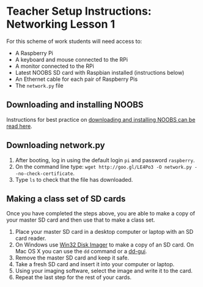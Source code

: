 # Teacher Setup Instructions: Networking Lesson 1

For this scheme of work students will need access to:

- A Raspberry Pi
- A keyboard and mouse connected to the RPi
- A monitor connected to the RPi
- Latest NOOBS SD card with Raspbian installed (instructions below)
- An Ethernet cable for each pair of Raspberry Pis
- The `network.py` file

## Downloading and installing NOOBS

Instructions for best practice on [downloading and installing NOOBS can be read here](http://www.raspberrypi.org/help/noobs-setup/).

## Downloading network.py

1. After booting, log in using the default login `pi` and password `raspberry`.
1. On the command line type: `wget http://goo.gl/LE4Po3 -O network.py --no-check-certificate`.
1. Type `ls` to check that the file has downloaded.

## Making a class set of SD cards

Once you have completed the steps above, you are able to make a copy of your master SD card and then use that to make a class set.

1. Place your master SD card in a desktop computer or laptop with an SD card reader.
1. On Windows use [Win32 Disk Imager](http://sourceforge.net/projects/win32diskimager/) to make a copy of an SD card. On Mac OS X you can use the `dd` command or a [dd-gui](http://www.gingerbeardman.com/dd-gui/).
1. Remove the master SD card and keep it safe.
1. Take a fresh SD card and insert it into your computer or laptop.
1. Using your imaging software, select the image and write it to the card.
1. Repeat the last step for the rest of your cards.
